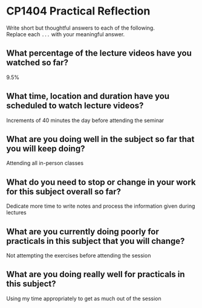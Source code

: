# CP1404 Practical Reflection

Write short but thoughtful answers to each of the following.  
Replace each `...` with your meaningful answer.

## What percentage of the lecture videos have you watched so far?

9.5%

## What time, location and duration have you scheduled to watch lecture videos?

Increments of 40 minutes the day before attending the seminar

## What are you doing well in the subject so far that you will keep doing?

Attending all in-person classes

## What do you need to stop or change in your work for this subject overall so far?

Dedicate more time to write notes and process the information given during lectures

## What are you currently doing poorly for practicals in this subject that you will change?

Not attempting the exercises before attending the session

## What are you doing really well for practicals in this subject?

Using my time appropriately to get as much out of the session
